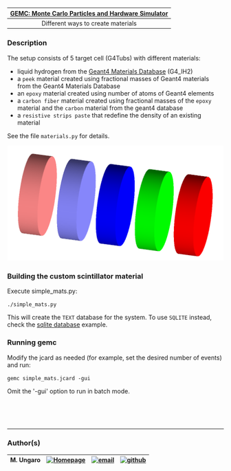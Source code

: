 

| [GEMC: Monte Carlo Particles and Hardware Simulator](https://gemc.github.io/home/) |
|:----------------------------------------------------------------------------------:|
|                        Different ways to create materials                          |



### Description

 The setup consists of 5 target cell (G4Tubs) with different materials:

- liquid hydrogen from the [Geant4 Materials Database](https://geant4-userdoc.web.cern.ch/UsersGuides/ForApplicationDeveloper/html/Appendix/materialNames.html) 
(G4_lH2)
- a `peek` material created using fractional masses of Geant4 materials from the Geant4 Materials Database
- an `epoxy` material created using number of atoms of Geant4 elements
- a `carbon fiber` material created using fractional masses of the `epoxy` material and the `carbon` 
  material from the geant4 database
- a `resistive strips paste` that redefine the density of an existing material

See the file `materials.py` for details.

![simple_mapts_screenshot](./simple_mats.png)


### Building the custom scintillator material
  
Execute simple_mats.py:

```
./simple_mats.py
 ```

This will create the `TEXT` database for the system. To use `SQLITE` instead, check the 
[sqlite database](../sqlite_db) example.

### Running gemc

Modify the jcard as needed (for example, set the desired number of events) and run:

```
gemc simple_mats.jcard -gui
```

Omit the '-gui' option to run in batch mode.




<br/><br/><br/>

---

### Author(s)

| M. Ungaro |   [![Homepage](https://cdn3.iconfinder.com/data/icons/feather-5/24/home-64.png)](https://maureeungaro.github.io/home/)   |        [![email](https://cdn4.iconfinder.com/data/icons/aiga-symbol-signs/439/aiga_mail-64.png)](mailto:ungaro@jlab.org)         | [![github](https://cdn4.iconfinder.com/data/icons/ionicons/512/icon-social-github-64.png)](https://github.com/maureeungaro)  |
|:---------:|:------------------------------------------------------------------------------------------------------------------------:|:--------------------------------------------------------------------------------------------------------------------------------:|:----------------------------------------------------------------------------------------------------------------------------:|

